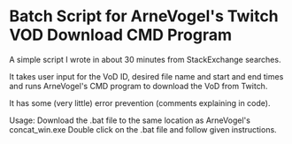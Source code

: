 # Batch Script for ArneVogel's Twitch VOD Download CMD Program

A simple script I wrote in about 30 minutes from StackExchange searches.

It takes user input for the VoD ID, desired file name and start and end times and runs ArneVogel's CMD program to download the VoD from Twitch.

It has some (very little) error prevention (comments explaining in code).

Usage:
Download the .bat file to the same location as ArneVogel's concat_win.exe
Double click on the .bat file and follow given instructions.
